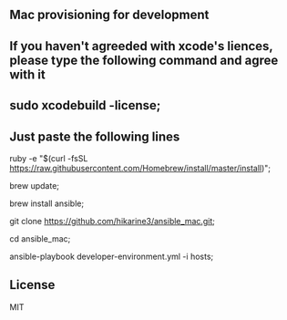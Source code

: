 Mac provisioning for development
-------

If you haven't agreeded with xcode's liences, please type the following command and agree with it
-------

sudo xcodebuild -license;
-------



Just paste the following lines
-------

ruby -e "$(curl -fsSL https://raw.githubusercontent.com/Homebrew/install/master/install)";

brew update;

brew install ansible;

git clone https://github.com/hikarine3/ansible_mac.git;

cd ansible_mac;

ansible-playbook developer-environment.yml -i hosts;

License
-------

MIT
